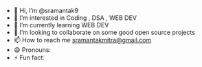 - 👋 Hi, I’m @sramantak9
- 👀 I’m interested in Coding , DSA , WEB DEV
- 🌱 I’m currently learning WEB DEV
- 💞️ I’m looking to collaborate on some good open source projects
- 📫 How to reach me sramantakmitra@gmail.com
- 😄 Pronouns: 
- ⚡ Fun fact: 

<!---
sramantak9/sramantak9 is a ✨ special ✨ repository because its `README.md` (this file) appears on your GitHub profile.
You can click the Preview link to take a look at your changes.
--->
